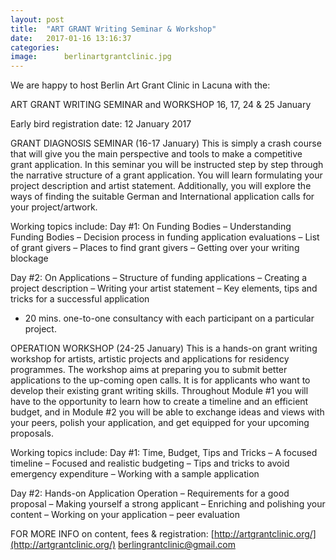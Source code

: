 ```yaml
---
layout: post
title:  "ART GRANT Writing Seminar & Workshop"
date:   2017-01-16 13:16:37
categories: 
image:	    berlinartgrantclinic.jpg
---
```


We are happy to host Berlin Art Grant Clinic in Lacuna with the:

ART GRANT WRITING SEMINAR and WORKSHOP
16, 17, 24 & 25 January

Early bird registration date: 12 January 2017

GRANT DIAGNOSIS SEMINAR (16-17 January)
This is simply a crash course that will give you the main perspective and tools to make a competitive grant application. In this seminar you will be instructed step by step through the narrative structure of a grant application. You will learn formulating your project description and artist statement. Additionally, you will explore the ways of finding the suitable German and International application calls for your project/artwork.

Working topics include:
Day #1: On Funding Bodies
– Understanding Funding Bodies
– Decision process in funding application evaluations
– List of grant givers
– Places to find grant givers
– Getting over your writing blockage

Day #2: On Applications
– Structure of funding applications
– Creating a project description
– Writing your artist statement
– Key elements, tips and tricks for a successful application

* 20 mins. one-to-one consultancy with each participant on a particular project.

OPERATION WORKSHOP (24-25 January)
This is a hands-on grant writing workshop for artists, artistic projects and applications for residency programmes. The workshop aims at preparing you to submit better applications to the up-coming open calls. It is for applicants who want to develop their existing grant writing skills. Throughout Module #1 you will have to the opportunity to learn how to create a timeline and an efficient budget, and in Module #2 you will be able to exchange ideas and views with your peers, polish your application, and get equipped for your upcoming proposals.

Working topics include:
Day #1: Time, Budget, Tips and Tricks
– A focused timeline
– Focused and realistic budgeting
– Tips and tricks to avoid emergency expenditure
– Working with a sample application

Day #2: Hands-on Application Operation
– Requirements for a good proposal
– Making yourself a strong applicant
– Enriching and polishing your content
– Working on your application – peer evaluation

FOR MORE INFO on content, fees & registration:
[http://artgrantclinic.org/](http://artgrantclinic.org/)
[berlingrantclinic@gmail.com](mailto:berlingrantclinic@gmail.com)